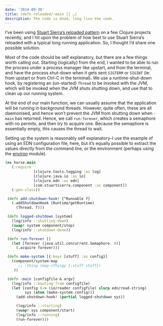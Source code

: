 ```yaml
---
date: '2014-09-30'
title: (defn reloaded/-main [] …)
description: The code is dead, long live the code.
---
```


I’ve been using [Stuart Sierra’s reloaded
pattern](http://thinkrelevance.com/blog/2013/06/04/clojure-workflow-reloaded)
on a few Clojure projects recently, and I hit upon the problem of how
best to use Stuart Sierra’s reloaded with a typical long running
application. So, I thought I’d share one possible solution.

Most of the code should be self explanatory, but there are a few things
worth calling out. Starting (logically) from the end, I wanted to be
able to run the process under a process manager like upstart, and from
the terminal, and have the process shut-down when it gets sent `SIGTERM`
or `SIGINT` (ie: from upstart or from Ctrl-C in the terminal). We use a
runtime-shut-down hook, by registering an (un-started) `Thread` to be
invoked with the JVM, which will be invoked when the JVM shuts shutting
down, and use that to clean up our running system.

At the end of our main function, we can usually assume that the
application will be running in background threads. However, quite often,
these are all daemonised, and hence won’t prevent the JVM from shutting
down when `-main` has returned. Hence, we call `run-forever`, which
creates a semaphore with no permits, and then try to acquire one.
Because the semaphore is essentially empty, this causes the thread to
wait.

Setting up the system is reasonably self explanatory–I use the example
of using an EDN configuration file, here, but it’s equally possible to
extract the values directly from the command line, or the environment
(perhaps using the [environ](https://github.com/weavejester/environ)
module).

```clojure
(ns horse.main
   (:require
             [clojure.tools.logging :as log]
             [clojure.java.io :as io]
             [clojure.edn :as edn]
             [com.stuartsierra.component :as component])
   (:gen-class))

 (defn add-shutdown-hook! [^Runnable f]
   (.addShutdownHook (Runtime/getRuntime)
     (Thread. f)))

 (defn logged-shutdown [system]
   (log/info ::shutting-down)
   (swap! system component/stop)
   (log/info ::shutdown-done))

 (defn run-forever []
   (let [forever (java.util.concurrent.Semaphore. 0)]
     (.acquire forever)))

 (defn make-system [{:keys [stuff] :as config}]
   (component/system-map
      ;; :thing (map->Thingy {:stuff stuff})
    ))

 (defn -main [configfile & argv]
   (log/info ::booting-from configfile)
   (let [config (-> (io/reader configfile) slurp edn/read-string)
         sys (atom (make-system config))]
     (add-shutdown-hook! (partial logged-shutdown sys))

     (log/info ::starting)
     (swap! sys component/start)
     (log/info ::running)
     (run-forever)))
```
